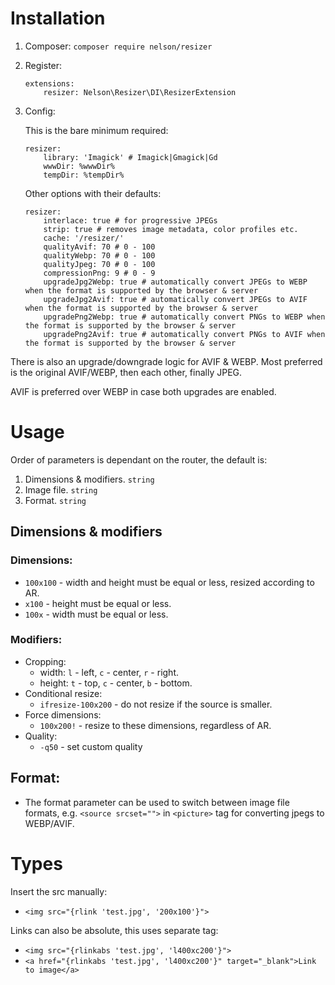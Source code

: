 # Installation

1. Composer: `composer require nelson/resizer`
2. Register:
	``` neon
	extensions:
		resizer: Nelson\Resizer\DI\ResizerExtension
	```
3. Config:

	This is the bare minimum required:
	``` neon
	resizer:
 		library: 'Imagick' # Imagick|Gmagick|Gd
		wwwDir: %wwwDir%
		tempDir: %tempDir%
	```

	Other options with their defaults:
	``` neon
	resizer:
		interlace: true # for progressive JPEGs
 		strip: true # removes image metadata, color profiles etc.
		cache: '/resizer/'
		qualityAvif: 70 # 0 - 100
		qualityWebp: 70 # 0 - 100
		qualityJpeg: 70 # 0 - 100
		compressionPng: 9 # 0 - 9
		upgradeJpg2Webp: true # automatically convert JPEGs to WEBP when the format is supported by the browser & server
		upgradeJpg2Avif: true # automatically convert JPEGs to AVIF when the format is supported by the browser & server
		upgradePng2Webp: true # automatically convert PNGs to WEBP when the format is supported by the browser & server
		upgradePng2Avif: true # automatically convert PNGs to AVIF when the format is supported by the browser & server
	```

There is also an upgrade/downgrade logic for AVIF & WEBP. Most preferred is the original AVIF/WEBP, then each other, finally JPEG.

AVIF is preferred over WEBP in case both upgrades are enabled.

# Usage

Order of parameters is dependant on the router, the default is:

1. Dimensions & modifiers. `string`
2. Image file. `string`
3. Format. `string`

## Dimensions & modifiers

### Dimensions:

- `100x100` - width and height must be equal or less, resized according to AR.
- `x100` - height must be equal or less.
- `100x` - width must be equal or less.

### Modifiers:

- Cropping:
	- width: `l` - left, `c` - center, `r` - right.
	- height: `t` - top, `c` - center, `b` - bottom.
- Conditional resize:
	- `ifresize-100x200` - do not resize if the source is smaller.
- Force dimensions:
	- `100x200!` - resize to these dimensions, regardless of AR.
- Quality:
	- `-q50` - set custom quality

## Format:

- The format parameter can be used to switch between image file formats, e.g. `<source srcset="">` in `<picture>` tag for converting jpegs to WEBP/AVIF.

# Types

Insert the src manually:

- `<img src="{rlink 'test.jpg', '200x100'}">`

Links can also be absolute, this uses separate tag:

- `<img src="{rlinkabs 'test.jpg', 'l400xc200'}">`
- `<a href="{rlinkabs 'test.jpg', 'l400xc200'}" target="_blank">Link to image</a>`
